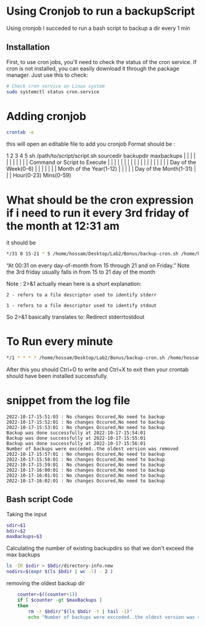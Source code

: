 # Using Cronjob to run a backupScript
Using cronjob I succeded to run a bash script to backup a dir every 1 min

## Installation
First, to use cron jobs, you'll need to check the status of the cron service. If cron is not installed, you can easily download it through the package manager. Just use this to check:
```bash
# Check cron service on Linux system
sudo systemctl status cron.service
```

# Adding cronjob
```bash
crontab -e
```
this will open an editable file to add you cronjob
Format should be :

1   2   3   4   5  sh /path/to/script/script.sh sourcedir backupdir maxbackups
|   |   |   |   |              |
|   |   |   |   |      Command or Script to Execute
|   |   |   |   |
|   |   |   |   |
|   |   |   |   |
|   |   |   | Day of the Week(0-6)
|   |   |   |
|   |   | Month of the Year(1-12)
|   |   |
|   | Day of the Month(1-31)
|   |
| Hour(0-23)
Mins(0-59)
# What should be the cron expression if i need to run it every 3rd friday of the month at 12:31 am
it should be 
```bash
*/31 0 15-21 * 5 /home/hossam/Desktop/Lab2/Bonus/backup-cron.sh /home/hossam/Desktop/source /home/hossam/Desktop/cronbackup 2 >> /home/hossam/Desktop/backup1.log 2>&1
```

“At 00:31 on every day-of-month from 15 through 21 and on Friday.”
Note the 3rd friday usually falls in from 15 to 21 day of the month

Note : 
 2>&1 actually mean here is a short explanation:

    2 - refers to a file descriptor used to identify stderr

    1 - refers to a file descriptor used to identify stdout

So 2>&1 basically translates to: Redirect stderrtostdout
# To Run every minute
```bash
*/1 * * * * /home/hossam/Desktop/Lab2/Bonus/backup-cron.sh /home/hossam/Desktop/source /home/hossam/Desktop/cronbackup 2 >> /home/hossam/Desktop/backup1.log 2>&1
```
After this you should Ctrl+O to write and Ctrl+X to exit
then your crontab should have been installed successfully.

# snippet from the log file

```
2022-10-17-15:51:03 : No changes Occured,No need to backup
2022-10-17-15:52:01 : No changes Occured,No need to backup
2022-10-17-15:53:01 : No changes Occured,No need to backup
Backup was done successfully at 2022-10-17-15:54:01
Backup was done successfully at 2022-10-17-15:55:01
Backup was done successfully at 2022-10-17-15:56:01
Number of backups were excceded..the oldest version was removed
2022-10-17-15:57:01 : No changes Occured,No need to backup
2022-10-17-15:58:01 : No changes Occured,No need to backup
2022-10-17-15:59:01 : No changes Occured,No need to backup
2022-10-17-16:00:01 : No changes Occured,No need to backup
2022-10-17-16:01:01 : No changes Occured,No need to backup
2022-10-17-16:02:01 : No changes Occured,No need to backup
```

## Bash script Code

Taking the input

```bash
sdir=$1
bdir=$2
maxBackups=$3
```
Calculating the number of existing backupdirs so that we don't exceed the max backups
```bash
ls -IR $sdir > $bdir/directory-info.new
nodirs=$(expr $(ls $bdir | wc -l) - 2 )
```

removing the oldest backup dir
```bash
	counter=$((counter+1))
	if [ $counter -gt $maxBackups ]
	then
		rm -r $bdir/"$(ls $bdir -t | tail -1)"
		echo "Number of backups were excceded..the oldest version was removed"
```
